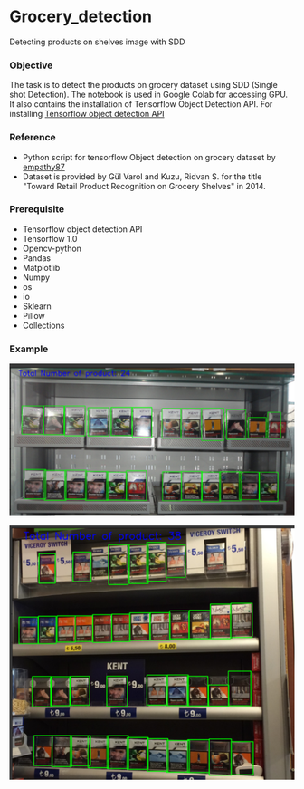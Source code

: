 # Grocery_detection
Detecting products on shelves image with SDD


### Objective
The task is to detect the products on grocery dataset using SDD (Single shot Detection). The notebook is used in Google Colab for accessing GPU. It also contains the installation of Tensorflow Object Detection API.
For installing [Tensorflow object detection API](https://github.com/tensorflow/models/blob/master/research/object_detection/g3doc/installation.md)

### Reference
- Python script for tensorflow Object detection on grocery dataset by [empathy87](https://github.com/empathy87/nn-grocery-shelves)
- Dataset is provided by Gül Varol and Kuzu, Ridvan S. for the title "Toward Retail Product Recognition on Grocery Shelves" in 2014.

### Prerequisite
- Tensorflow object detection API
- Tensorflow 1.0
- Opencv-python
- Pandas
- Matplotlib
- Numpy
- os
- io
- Sklearn
- Pillow
- Collections

### Example

![Example](images/1.png)


![Example](images/2.png)
